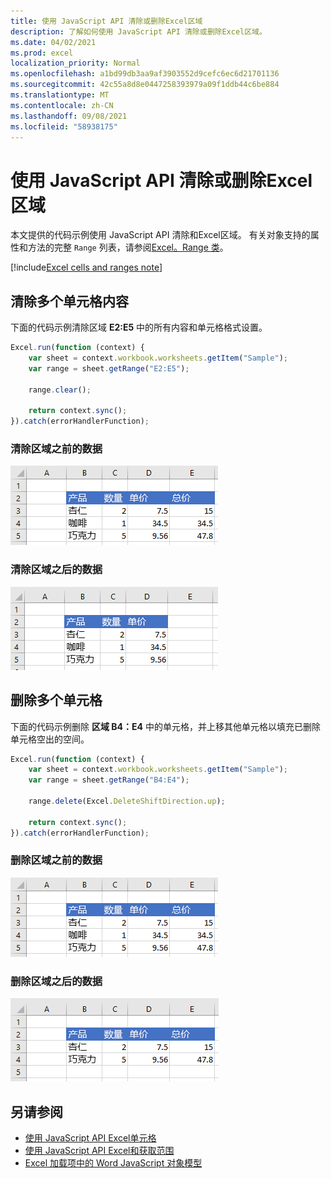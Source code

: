```yaml
---
title: 使用 JavaScript API 清除或删除Excel区域
description: 了解如何使用 JavaScript API 清除或删除Excel区域。
ms.date: 04/02/2021
ms.prod: excel
localization_priority: Normal
ms.openlocfilehash: a1bd99db3aa9af3903552d9cefc6ec6d21701136
ms.sourcegitcommit: 42c55a8d8e0447258393979a09f1ddb44c6be884
ms.translationtype: MT
ms.contentlocale: zh-CN
ms.lasthandoff: 09/08/2021
ms.locfileid: "58938175"
---
```

# <a name="clear-or-delete-ranges-using-the-excel-javascript-api"></a>使用 JavaScript API 清除或删除Excel区域

本文提供的代码示例使用 JavaScript API 清除和Excel区域。 有关对象支持的属性和方法的完整 `Range` 列表，请参阅[Excel。Range 类](/javascript/api/excel/excel.range)。

[!include[Excel cells and ranges note](../includes/note-excel-cells-and-ranges.md)]

## <a name="clear-a-range-of-cells"></a>清除多个单元格内容

下面的代码示例清除区域 **E2:E5** 中的所有内容和单元格格式设置。  

```js
Excel.run(function (context) {
    var sheet = context.workbook.worksheets.getItem("Sample");
    var range = sheet.getRange("E2:E5");

    range.clear();

    return context.sync();
}).catch(errorHandlerFunction);
```

### <a name="data-before-range-is-cleared"></a>清除区域之前的数据

![清除区域Excel数据。](../images/excel-ranges-start.png)

### <a name="data-after-range-is-cleared"></a>清除区域之后的数据

![清除区域Excel中数据。](../images/excel-ranges-after-clear.png)

## <a name="delete-a-range-of-cells"></a>删除多个单元格

下面的代码示例删除 **区域 B4：E4** 中的单元格，并上移其他单元格以填充已删除单元格空出的空间。

```js
Excel.run(function (context) {
    var sheet = context.workbook.worksheets.getItem("Sample");
    var range = sheet.getRange("B4:E4");

    range.delete(Excel.DeleteShiftDirection.up);

    return context.sync();
}).catch(errorHandlerFunction);
```

### <a name="data-before-range-is-deleted"></a>删除区域之前的数据

![删除Excel之前的数据。](../images/excel-ranges-start.png)

### <a name="data-after-range-is-deleted"></a>删除区域之后的数据

![删除Excel区域之后的数据。](../images/excel-ranges-after-delete.png)


## <a name="see-also"></a>另请参阅

- [使用 JavaScript API Excel单元格](excel-add-ins-cells.md)
- [使用 JavaScript API Excel和获取范围](excel-add-ins-ranges-set-get.md)
- [Excel 加载项中的 Word JavaScript 对象模型](excel-add-ins-core-concepts.md)
